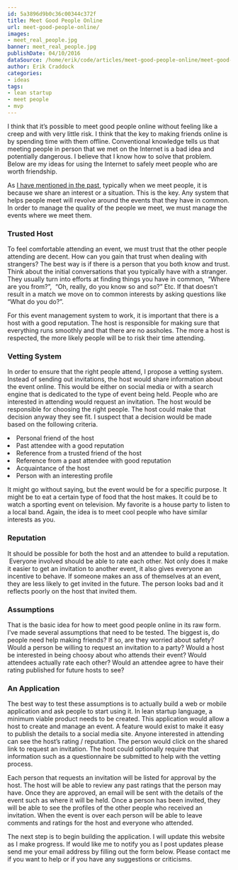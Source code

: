 ```yaml
---
id: 5a3896d9b0c36c00344c372f
title: Meet Good People Online
url: meet-good-people-online/
images:
- meet_real_people.jpg
banner: meet_real_people.jpg
publishDate: 04/10/2016
dataSource: /home/erik/code/articles/meet-good-people-online/meet-good-people-online.md
author: Erik Craddock
categories:
- ideas
tags:
- lean startup
- meet people
- mvp
---
```


<span style="font-weight: 400;">I think that it’s possible to meet good people online without feeling like a creep and with very little risk. I think that the key to making friends online is by spending time with them offline. Conventional knowledge tells us that meeting people in person that we met on the Internet is a bad idea and potentially dangerous. I believe that I know how to solve that problem. Below are my ideas for using the Internet to safely meet people who are worth friendship.</span>

<span style="font-weight: 400;">As [I have mentioned in the past](/2016/03/how-we-meet-people/), typically when we meet people, it is because we share an interest or a situation. This is the key. Any system that helps people meet will revolve around the events that they have in common. In order to manage the quality of the people we meet, we must manage the events where we meet them. </span>

### Trusted Host

<span style="font-weight: 400;">To feel comfortable attending an event, we must trust that the other people attending are decent. How can you gain that trust when dealing with strangers? The best way is if there is a person that you both know and trust. Think about the initial conversations that you typically have with a stranger. They usually turn into efforts at finding things you have in common,  “Where are you from?”,  “Oh, really, do you know so and so?” Etc. If that doesn’t result in a match we move on to common interests by asking questions like “What do you do?”. </span>

<span style="font-weight: 400;">For this event management system to work, it is important that there is a host with a good reputation. The host is responsible for making sure that everything runs smoothly and that there are no assholes. The more a host is respected, the more likely people will be to risk their time attending.</span>

### Vetting System

<span style="font-weight: 400;">In order to ensure that the right people attend, I propose a vetting system. Instead of sending out invitations, the host would share information about the event online. This would be either on social media or with a search engine that is dedicated to the type of event being held. People who are interested in attending would request an invitation. The host would be responsible for choosing the right people. The host could make that decision anyway they see fit. I suspect that a decision would be made based on the following criteria.</span>

<li style="font-weight: 400;">
  <span style="font-weight: 400;">Personal friend of the host</span>
</li>
<li style="font-weight: 400;">
  <span style="font-weight: 400;">Past attendee with a good reputation</span>
</li>
<li style="font-weight: 400;">
  <span style="font-weight: 400;">Reference from a trusted friend of the host</span>
</li>
<li style="font-weight: 400;">
  <span style="font-weight: 400;">Reference from a past attendee with good reputation</span>
</li>
<li style="font-weight: 400;">
  <span style="font-weight: 400;">Acquaintance of the host</span>
</li>
<li style="font-weight: 400;">
  <span style="font-weight: 400;">Person with an interesting profile</span>
</li>

<span style="font-weight: 400;">It might go without saying, but the event would be for a specific purpose. It might be to eat a certain type of food that the host makes. It could be to watch a sporting event on television. My favorite is a house party to listen to a local band. Again, the idea is to meet cool people who have similar interests as you. </span>

### Reputation

<span style="font-weight: 400;">It should be possible for both the host and an attendee to build a reputation.  Everyone involved should be able to rate each other. Not only does it make it easier to get an invitation to another event, it also gives everyone an incentive to behave. If someone makes an ass of themselves at an event, they are less likely to get invited in the future. The person looks bad and it reflects poorly on the host that invited them.</span>

### Assumptions

<span style="font-weight: 400;">That is the basic idea for how to meet good people online in its raw form. I’ve made several assumptions that need to be tested. The biggest is, do people need help making friends? If so, are they worried about safety? Would a person be willing to request an invitation to a party? Would a host be interested in being choosy about who attends their event? Would attendees actually rate each other? Would an attendee agree to have their rating published for future hosts to see?</span>

### An Application

<span style="font-weight: 400;">The best way to test these assumptions is to actually build a web or mobile application and ask people to start using it. In lean startup language, a minimum viable product needs to be created. This application would allow a host to create and manage an event. A feature would exist to make it easy to publish the details to a social media site. Anyone interested in attending can see the host&#8217;s rating / reputation. The person would click on the shared link to request an invitation. The host could optionally require that information such as a questionnaire be submitted to help with the vetting process.</span>

<span style="font-weight: 400;">Each person that requests an invitation will be listed for approval by the host. The host will be able to review any past ratings that the person may have. Once they are approved, an email will be sent with the details of the event such as where it will be held. Once a person has been invited, they will be able to see the profiles of the other people who received an invitation. When the event is over each person will be able to leave comments and ratings for the host and everyone who attended.</span>

<span style="font-weight: 400;">The next step is to begin building the application. I will update this website as I make progress. If would like me to notify you as I post updates please send me your email address by filling out the form below. Please contact me if you want to help or if you have any suggestions or criticisms.</span>
